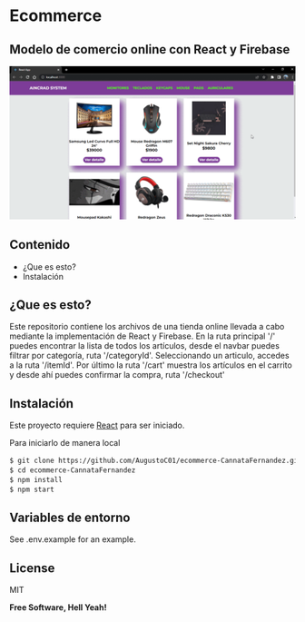 # Ecommerce

## Modelo de comercio online con React y Firebase

![userflow](./userflow.gif)

## Contenido

- ¿Que es esto?
- Instalación

## ¿Que es esto?

Este repositorio contiene los archivos de una tienda online llevada a cabo mediante la implementación de React y Firebase.
En la ruta principal '/' puedes encontrar la lista de todos los artículos, desde el navbar puedes filtrar por categoría, ruta '/categoryId'. Seleccionando un articulo, accedes a la ruta '/itemId'. Por último la ruta '/cart' muestra los artículos en el carrito y desde ahí puedes confirmar la compra, ruta '/checkout'

## Instalación

Este proyecto requiere [React](https://es.reactjs.org/) para ser iniciado.

Para iniciarlo de manera local

```sh
$ git clone https://github.com/AugustoC01/ecommerce-CannataFernandez.git
$ cd ecommerce-CannataFernandez
$ npm install
$ npm start
```

## Variables de entorno

See .env.example for an example.

## License

MIT

**Free Software, Hell Yeah!**
